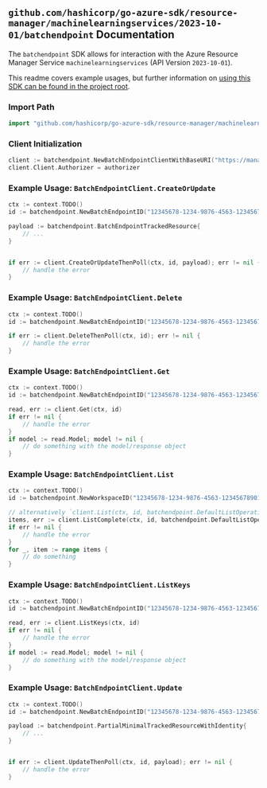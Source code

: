 
## `github.com/hashicorp/go-azure-sdk/resource-manager/machinelearningservices/2023-10-01/batchendpoint` Documentation

The `batchendpoint` SDK allows for interaction with the Azure Resource Manager Service `machinelearningservices` (API Version `2023-10-01`).

This readme covers example usages, but further information on [using this SDK can be found in the project root](https://github.com/hashicorp/go-azure-sdk/tree/main/docs).

### Import Path

```go
import "github.com/hashicorp/go-azure-sdk/resource-manager/machinelearningservices/2023-10-01/batchendpoint"
```


### Client Initialization

```go
client := batchendpoint.NewBatchEndpointClientWithBaseURI("https://management.azure.com")
client.Client.Authorizer = authorizer
```


### Example Usage: `BatchEndpointClient.CreateOrUpdate`

```go
ctx := context.TODO()
id := batchendpoint.NewBatchEndpointID("12345678-1234-9876-4563-123456789012", "example-resource-group", "workspaceValue", "batchEndpointValue")

payload := batchendpoint.BatchEndpointTrackedResource{
	// ...
}


if err := client.CreateOrUpdateThenPoll(ctx, id, payload); err != nil {
	// handle the error
}
```


### Example Usage: `BatchEndpointClient.Delete`

```go
ctx := context.TODO()
id := batchendpoint.NewBatchEndpointID("12345678-1234-9876-4563-123456789012", "example-resource-group", "workspaceValue", "batchEndpointValue")

if err := client.DeleteThenPoll(ctx, id); err != nil {
	// handle the error
}
```


### Example Usage: `BatchEndpointClient.Get`

```go
ctx := context.TODO()
id := batchendpoint.NewBatchEndpointID("12345678-1234-9876-4563-123456789012", "example-resource-group", "workspaceValue", "batchEndpointValue")

read, err := client.Get(ctx, id)
if err != nil {
	// handle the error
}
if model := read.Model; model != nil {
	// do something with the model/response object
}
```


### Example Usage: `BatchEndpointClient.List`

```go
ctx := context.TODO()
id := batchendpoint.NewWorkspaceID("12345678-1234-9876-4563-123456789012", "example-resource-group", "workspaceValue")

// alternatively `client.List(ctx, id, batchendpoint.DefaultListOperationOptions())` can be used to do batched pagination
items, err := client.ListComplete(ctx, id, batchendpoint.DefaultListOperationOptions())
if err != nil {
	// handle the error
}
for _, item := range items {
	// do something
}
```


### Example Usage: `BatchEndpointClient.ListKeys`

```go
ctx := context.TODO()
id := batchendpoint.NewBatchEndpointID("12345678-1234-9876-4563-123456789012", "example-resource-group", "workspaceValue", "batchEndpointValue")

read, err := client.ListKeys(ctx, id)
if err != nil {
	// handle the error
}
if model := read.Model; model != nil {
	// do something with the model/response object
}
```


### Example Usage: `BatchEndpointClient.Update`

```go
ctx := context.TODO()
id := batchendpoint.NewBatchEndpointID("12345678-1234-9876-4563-123456789012", "example-resource-group", "workspaceValue", "batchEndpointValue")

payload := batchendpoint.PartialMinimalTrackedResourceWithIdentity{
	// ...
}


if err := client.UpdateThenPoll(ctx, id, payload); err != nil {
	// handle the error
}
```
